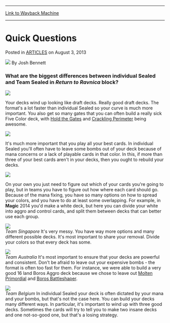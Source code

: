 
---
[Link to Wayback Machine](https://web.archive.org/web/20151024190558/http://magic.wizards.com/en/articles/archive/quick-questions-2013-08-03)

[_metadata_:author]:- "Josh Bennett"
[_metadata_:description]:- "What are the biggest differences between individual Sealed and Team Sealed in Return to Ravnica block? Team United States"
[_metadata_:generator]:- "Drupal 7 (http://drupal.org)"
[_metadata_:node]:- "293961"
[_metadata_:publish_date]:- "2013-08-03"
[_metadata_:source]:- "div-main-content"
[_metadata_:title]:- "Quick Questions"
[_metadata_:wayback_capture_timestamp]:- "2015-10-24 19:05:58"
[_metadata_:wayback_raw_url]:- "https://web.archive.org/web/20151024190558id_/http://magic.wizards.com/en/articles/archive/quick-questions-2013-08-03"
[_metadata_:wayback_url]:- "http://magic.wizards.com/en/articles/archive/quick-questions-2013-08-03"
---


Quick Questions
===============



 Posted in [ARTICLES](/en/articles)
 on August 3, 2013 






![](https://media.magic.wizards.com/styles/auth_small/public/images/person/authorpic_joshbennett.jpg)
By Josh Bennett










### What are the biggest differences between individual Sealed and Team Sealed in *Return to Ravnica* block?


![](https://web.archive.org/web/20150912212652im_/http://archive.wizards.com/mtg/images/daily/events/wmc13/UnitedStates.jpg)  

Your decks wind up looking like draft decks. Really good draft decks. The format's a lot faster than individual Sealed so your curve is much more important. You also get so many gates that you can often build a really sick Five Color deck, with [Hold the Gates](http://gatherer.wizards.com/Pages/Card/Details.aspx?name=Hold+the+Gates) and [Crackling Perimeter](http://gatherer.wizards.com/Pages/Card/Details.aspx?name=Crackling+Perimeter) being awesome.


![](http://archive.wizards.com/mtg/images/daily/events/wmc13/England.jpg)  

It's much more important that you play all your best cards. In individual Sealed you'll often have to leave some bombs out of your deck because of mana concerns or a lack of playable cards in that color. In this, if more than three of your best cards aren't in your decks, then you ought to rebuild your decks.


![](https://web.archive.org/web/20150912212610im_/http://archive.wizards.com/mtg/images/daily/events/wmc13/Ireland.jpg)  

On your own you just need to figure out which of your cards you're going to play, but in teams you have to figure out how where each card should go. Because of the mana fixing, you have so many options on how to spread your colors, and you have to do at least some overlapping. For example, in **Magic** 2014 you'd make a white deck, but here you can divide your white into aggro and control cards, and split them between decks that can better use each group.


![](https://web.archive.org/web/20150912214533im_/http://archive.wizards.com/mtg/images/daily/events/wmc13/Singapore.jpg)  
*Team Singapore* 
It's very messy. You have way more options and many different possible decks. It's most important to share your removal. Divide your colors so that every deck has some.


![](https://web.archive.org/web/20150912215450im_/http://archive.wizards.com/mtg/images/daily/events/wmc13/australia.jpg)  
*Team Australia* 
It's most important to ensure that your decks are powerful and consistent. Don't be afraid to leave out your expensive bombs - the format is often too fast for them. For instance, we were able to build a very good 16 land Boros Aggro deck because we chose to leave out [Molten Primordial](http://gatherer.wizards.com/Pages/Card/Details.aspx?name=Molten+Primordial) and [Boros Battleshaper](http://gatherer.wizards.com/Pages/Card/Details.aspx?name=Boros+Battleshaper).


![](http://archive.wizards.com/mtg/images/daily/events/wmc13/Belgium.jpg)  
*Team Belgium* 
In individual Sealed your deck is often dictated by your mana and your bombs, but that's not the case here. You can build your decks many different ways. In particular, it's important to wind up with three good decks. Sometimes the cards will try to tell you to make two insane decks and one not-so-good one, but that's a losing strategy.







